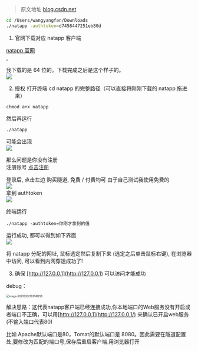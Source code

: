 > 原文地址 [blog.csdn.net](https://blog.csdn.net/longlongvalue/article/details/79458315)

```bash
cd /Users/wangyangfan/Downloads 
./natapp -authtoken=d7458447251eb80d
```



1. 官网下载对应 natapp 客户端

[natapp 官网](https://natapp.cn)

<img src="https://img-blog.csdn.net/20180306134502319?watermark/2/text/aHR0cDovL2Jsb2cuY3Nkbi5uZXQvbG9uZ2xvbmdWYWx1ZQ==/font/5a6L5L2T/fontsize/400/fill/I0JBQkFCMA==/dissolve/70" style="zoom: 33%;" />

我下载的是 64 位的。下载完成之后是这个样子的。  
![](https://img-blog.csdn.net/20180306134729528?watermark/2/text/aHR0cDovL2Jsb2cuY3Nkbi5uZXQvbG9uZ2xvbmdWYWx1ZQ==/font/5a6L5L2T/fontsize/400/fill/I0JBQkFCMA==/dissolve/70)

2. 授权  打开终端 cd natapp 的完整路径（可以直接将刚刚下载的 natapp 拖进来）
```
chmod a+x natapp
```

然后再运行

```
./natapp
```

可能会出现  
![](https://img-blog.csdn.net/20180306135613665?watermark/2/text/aHR0cDovL2Jsb2cuY3Nkbi5uZXQvbG9uZ2xvbmdWYWx1ZQ==/font/5a6L5L2T/fontsize/400/fill/I0JBQkFCMA==/dissolve/70)

那么问题是你没有注册  
注册账号 [点击注册](https://natapp.cn/register)

登录后, 点击左边 购买隧道, 免费 / 付费均可 由于自己测试我使用免费的  
![](https://img-blog.csdn.net/20180306142525844?watermark/2/text/aHR0cDovL2Jsb2cuY3Nkbi5uZXQvbG9uZ2xvbmdWYWx1ZQ==/font/5a6L5L2T/fontsize/400/fill/I0JBQkFCMA==/dissolve/70)  
拿到 authtoken  
![](https://img-blog.csdn.net/20180306142701458?watermark/2/text/aHR0cDovL2Jsb2cuY3Nkbi5uZXQvbG9uZ2xvbmdWYWx1ZQ==/font/5a6L5L2T/fontsize/400/fill/I0JBQkFCMA==/dissolve/70)

终端运行

```
./natapp -authtoken=你刚才拿到的值
```



运行成功, 都可以得到如下界面  
![](https://img-blog.csdn.net/20180306142849548?watermark/2/text/aHR0cDovL2Jsb2cuY3Nkbi5uZXQvbG9uZ2xvbmdWYWx1ZQ==/font/5a6L5L2T/fontsize/400/fill/I0JBQkFCMA==/dissolve/70)

将 natapp 分配的网址, 鼠标选定然后复制下来 (选定之后单击鼠标右键), 在浏览器中访问, 可以看到内网穿透成功了!

3. 确保 [http://127.0.0.1](http://127.0.0.1) 可以访问才能成功



debug：

<img src="https://oj84-1259326782.cos.ap-chengdu.myqcloud.com/uPic/2021/03_02_image-20210302183141256.png" alt="image-20210302183141256" style="zoom:50%;" />

解决思路：这代表natapp客户端已经连接成功,你本地端口的Web服务没有开启或者端口不正确，可以用[http://127.0.0.1](http://127.0.0.1/) 来确认已开启web服务 (不输入端口代表80)

比如 Apache默认端口是80，Tomat的默认端口是 8080。因此需要在隧道配置处,要修改为匹配的端口号,保存后重启客户端.用浏览器打开 